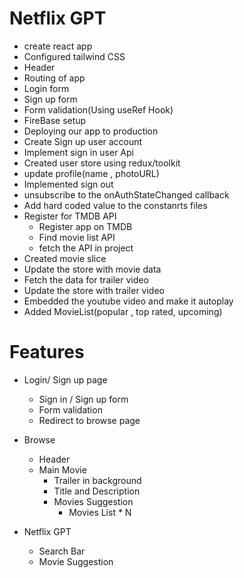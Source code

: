 # Netflix GPT
 
 - create react app
 - Configured tailwind CSS  
 - Header
 - Routing of app
 - Login form
 - Sign up form
 - Form validation(Using useRef Hook) 
 - FireBase setup
 - Deploying our app to production
 - Create Sign up user account
 - Implement sign in user Api
 - Created user store using redux/toolkit
 - update profile(name , photoURL)
 - Implemented sign out
 - unsubscribe to the onAuthStateChanged callback
 - Add hard coded value to the constanrts files
 - Register for TMDB API
   - Register app on TMDB
   - Find movie list API
   - fetch the API in project
- Created movie slice
- Update the store with movie data
- Fetch the data for trailer video
- Update the store with trailer video
- Embedded the youtube video and make it autoplay
- Added MovieList(popular , top rated, upcoming)



# Features
 - Login/ Sign up page
    - Sign in / Sign up form
    - Form validation
    - Redirect to browse page

 - Browse
    - Header
    - Main Movie
        - Trailer in background
        - Title and Description
        - Movies Suggestion
           - Movies List * N

- Netflix GPT
    - Search Bar
    - Movie Suggestion

